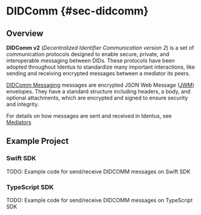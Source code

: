 #  DIDComm {#sec-didcomm}

## Overview

**DIDComm v2** (*Decentralized Identifier Communication version 2*) is a set of communication protocols designed to enable secure, private, and interoperable messaging between DIDs. These protocols have been adopted throughout Identus to standardize many important interactions, like sending and receiving encrypted messages between a mediator its peers.

[DIDComm Messaging](https://identity.foundation/didcomm-messaging/spec/) messages are encrypted JSON Web Message ([JWM](https://datatracker.ietf.org/doc/html/draft-looker-jwm-01)) envelopes. They have a standard structure including headers, a body, and optional attachments, which are encrypted and signed to ensure security and integrity.

For details on how messages are sent and received in Identus, see [Mediators](../section4/mediator.md)

## Example Project

### Swift SDK

TODO: Example code for send/receive DIDCOMM messages on Swift SDK

### TypeScript SDK

TODO: Example code for send/receive DIDCOMM messages on TypeScript SDK